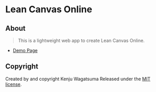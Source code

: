 # Lean Canvas Online

## About

> This is a lightweight web app to create Lean Canvas Online.

- [Demo Page](http://kenju.github.io/LeanCanvasOnline/)

## Copyright

Created by and copyright Kenju Wagatsuma Released under the [MIT license](https://github.com/KENJU/LeanCanvasOnline/blob/master/LICENSE).